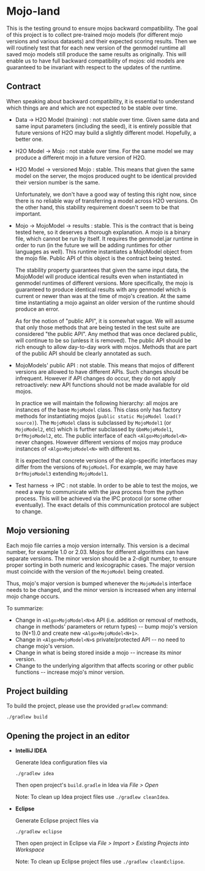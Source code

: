 Mojo-land
=========

This is the testing ground to ensure mojos backward compatibility. The goal of this project is to collect
pre-trained mojo models (for different mojo versions and various datasets) and their expected scoring results. Then
we will routinely test that for each new version of the genmodel runtime all saved mojo models still produce the same
results as originally. This will enable us to have full backward compatibility of mojos: old models are guaranteed
to be invariant with respect to the updates of the runtime.


Contract
--------

When speaking about backward compatibility, it is essential to understand which things are and which are not expected
to be stable over time.

  * Data -> H2O Model (training) : not stable over time. Given same data and same input parameters (including the
    seed), it is entirely possible that future versions of H2O may build a slightly different model. Hopefully, a
    better one.

  * H2O Model -> Mojo : not stable over time. For the same model we may produce a different mojo in a future
    version of H2O.

  * H2O Model -> versioned Mojo : stable. This means that given the same model on the server, the mojos produced
    ought to be identical provided their version number is the same.

    Unfortunately, we don't have a good way of testing this right now, since there is no reliable way of transferring
    a model across H2O versions. On the other hand, this stability requirement doesn't seem to be that important.

  * Mojo -> MojoModel -> results : stable. This is the contract that is being tested here, so it deserves a thorough
    explanation. A mojo is a binary file, which cannot be run by itself. It requires the genmodel.jar runtime in order
    to run (in the future we will be adding runtimes for other languages as well). This runtime instantiates a
    MojoModel object from the mojo file. Public API of this object is the contract being tested.

    The stability property guarantees that given the same input data, the MojoModel will produce identical results
    even when instantiated in genmodel runtimes of different versions. More specifically, the mojo is guaranteed to
    produce identical results with any genmodel which is current or newer than was at the time of mojo's creation.
    At the same time instantiating a mojo against an older version of the runtime should produce an error.

    As for the notion of "public API", it is somewhat vague. We will assume that only those methods that are being
    tested in the test suite are considered "the public API". Any method that was once declared public, will continue
    to be so (unless it is removed). The public API should be rich enough to allow day-to-day work with mojos. Methods
    that are part of the public API should be clearly annotated as such.

  * MojoModels' public API : not stable. This means that mojos of different versions are allowed to have different
    APIs. Such changes should be infrequent. However if API changes do occur, they do not apply retroactively:
    new API functions should not be made available for old mojos.

    In practice we will maintain the following hierarchy: all mojos are instances of the base `MojoModel` class. This
    class only has factory methods for instantiating mojos (`public static MojoModel load(? source)`). The `MojoModel`
    class is subclassed by `MojoModel1` (or `MojoModel2`, etc) which is further subclassed by `GbmMojoModel1`,
    `DrfMojoModel2`, etc. The public interface of each `<Algo>MojoModel<N>` never changes. However different versions
    of mojos may produce instances of `<Algo>MojoModel<N>` with different `N`s.

    It is expected that concrete versions of the algo-specific interfaces may differ from the versions of `MojoModel`.
    For example, we may have `DrfMojoModel3` extending `MojoModel1`.

  * Test harness -> IPC : not stable. In order to be able to test the mojos, we need a way to communicate with the
    java process from the python process. This will be achieved via the IPC protocol (or some other eventually). The
    exact details of this communication protocol are subject to change.


Mojo versioning
---------------

Each mojo file carries a mojo version internally. This version is a decimal number, for example 1.0 or 2.03. Mojos for
different algorithms can have separate versions. The minor version should be a 2-digit number, to ensure proper sorting
in both numeric and lexicographic cases. The major version must coincide with the version of the `MojoModel` being
created.

Thus, mojo's major version is bumped whenever the `MojoModel`s interface needs to be changed, and the minor version is
increased when any internal mojo change occurs.

To summarize:

  * Change in `<Algo>MojoModel<N>`s API (i.e. addition or removal of methods, change in methods' parameters or return
    types) -- bump mojo's version to (N+1).0 and create new `<Algo>MojoModel<N+1>`.
  * Change in `<Algo>MojoModel<N>`s private/protected API -- no need to change mojo's version.
  * Change in what is being stored inside a mojo -- increase its minor version.
  * Change to the underlying algorithm that affects scoring or other public functions -- increase mojo's minor version.


Project building
----------------

To build the project, please use the provided `gradlew` command:

    ./gradlew build


Opening the project in an editor
--------------------------------

  * **IntelliJ IDEA**
    
    Generate Idea configuration files via
        
        ./gradlew idea
        
    Then open project's `build.gradle` in Idea via _File > Open_ 
    
    Note: To clean up Idea project files use `./gradlew cleanIdea`.


  * **Eclipse**

    Generate Eclipse project files via 
     
        ./gradlew eclipse
         
    Then open project in Eclipse via _File > Import > Existing Projects into Workspace_

    Note: To clean up Eclipse project files use `./gradlew cleanEclipse`.

